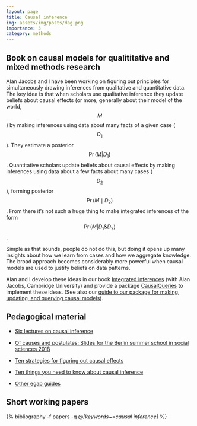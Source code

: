 ```yaml
---
layout: page
title: Causal inference
img: assets/img/posts/dag.png
importance: 3
category: methods
---
```


## Book on causal models for qualititative and mixed methods research

Alan Jacobs and I have been working on figuring out principles for simultaneously drawing inferences from qualitative and quantitative data. The key idea is that when scholars use qualitative inference they update beliefs about causal effects (or more, generally about their model of the world, $$M$$) by making inferences using data about many facts of a given case ($$ D_1 $$). They estimate a posterior $$ \Pr(M  \vert  D_1) $$. Quantitative  scholars update beliefs about causal effects by making inferences using data about a few facts about many cases ($$D_2$$), forming posterior $$\Pr(M \mid D_2)$$.  From there it’s not such a huge thing to make integrated inferences of the form $$\Pr(M \vert D_1\&D_2)$$.

Simple as that sounds, people do not do this, but doing it opens up many insights about how we learn from cases and how we aggregate knowledge. The broad approach becomes considerably more powerful when causal models are used to justify beliefs on data patterns.

Alan and I develop these ideas in our book  <i class="fas fa-book"></i> <a href="https://macartan.github.io/integrated_inferences/"> Integrated inferences</a> (with Alan Jacobs, Cambridge University) and provide a package  [CausalQueries](https://github.com/macartan/CausalQueries) to implement these ideas. (See also our 
[guide to our package for making, updating, and querying causal models](https://macartan.github.io/causalmodels/)).

##  Pedagogical material

*  [Six lectures on causal inference](https://macartan.github.io/slides/slides/six_lectures.pdf)

* <i class="fas  fa-presentation"></i> <a href="{{'slides/201807_Berlin_Summer_School.pdf' | relative_url}}"  rel="noopener noreferrer"> Of causes and postulates: Slides for the Berlin summer school in social sciences 2018</a> 

* <i class="fas fa-link"></i> <a href="https://egap.org/resource/10-strategies-for-figuring-out-if-x-caused-y/">Ten strategies for figuring out causal effects</a>

* <i class="fas fa-link"></i> <a href="https://egap.org/resource/10-things-to-know-about-causal-inference/"> Ten things you need to know about causal inference</a>

* <i class="fas fa-link"></i> <a href="https://egap.org/methods-guides/"> Other egap guides</a>


## Short working papers


<!-- _pages/publications.md -->
<div class="publications">

  {% bibliography -f papers -q @*[keywords~=causal inference]* %}

</div>
